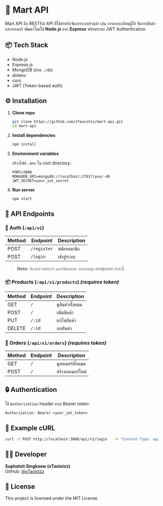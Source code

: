 
# 🛒 Mart API

Mart API คือ RESTful API ที่ใช้สำหรับจัดการระบบร้านค้า เช่น การลงทะเบียนผู้ใช้ จัดการสินค้า และออเดอร์ พัฒนาโดยใช้ **Node.js** และ **Express** พร้อมระบบ JWT Authentication

## 📦 Tech Stack

- Node.js
- Express.js
- MongoDB (ผ่าน `./db`)
- dotenv
- cors
- JWT (Token-based auth)

## ⚙️ Installation

1. **Clone repo**
   ```bash
   git clone https://github.com/xTaoistzz/mart-api.git
   cd mart-api
   ```

2. **Install dependencies**
   ```bash
   npm install
   ```

3. **Environment variables**

   สร้างไฟล์ `.env` ใน root directory:
   ```env
   PORT=3000
   MONGODB_URI=mongodb://localhost:27017/your-db
   JWT_SECRET=your_jwt_secret
   ```

4. **Run server**
   ```bash
   npm start
   ```

## 📌 API Endpoints

### 🔑 Auth (`/api/v1`)
| Method | Endpoint     | Description       |
|--------|--------------|-------------------|
| POST   | `/register`  | สมัครสมาชิก       |
| POST   | `/login`     | เข้าสู่ระบบ        |

> **Note:** ต้องตรวจสอบว่า `authRouter` ครอบคลุม endpoint เหล่านี้

### 📦 Products (`/api/v1/products`) *(requires token)*

| Method | Endpoint          | Description         |
|--------|-------------------|---------------------|
| GET    | `/`               | ดูสินค้าทั้งหมด     |
| POST   | `/`               | เพิ่มสินค้า         |
| PUT    | `/:id`            | แก้ไขสินค้า         |
| DELETE | `/:id`            | ลบสินค้า            |

### 📄 Orders (`/api/v1/orders`) *(requires token)*

| Method | Endpoint          | Description         |
|--------|-------------------|---------------------|
| GET    | `/`               | ดูออเดอร์ทั้งหมด    |
| POST   | `/`               | สร้างออเดอร์ใหม่     |

## 🔒 Authentication

ใช้ `Authorization` header แบบ Bearer token:

```http
Authorization: Bearer <your_jwt_token>
```

## 🧪 Example cURL

```bash
curl -X POST http://localhost:3000/api/v1/login   -H "Content-Type: application/json"   -d '{"username": "user", "password": "pass"}'
```

## 👨‍💻 Developer

**Suphatsit Singkaew (xTaoistzz)**  
GitHub: [@xTaoistzz](https://github.com/xTaoistzz)

## 📄 License

This project is licensed under the MIT License.
